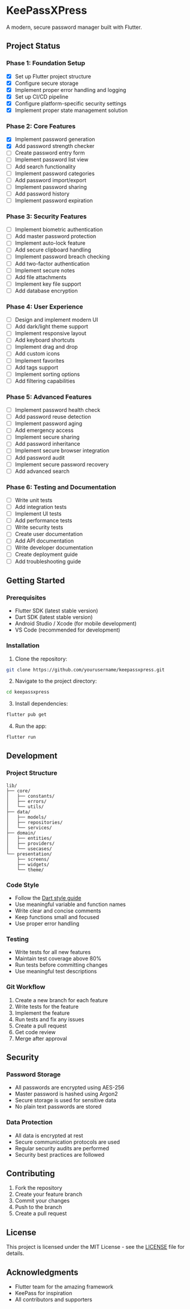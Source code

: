 # KeePassXPress

A modern, secure password manager built with Flutter.

## Project Status

### Phase 1: Foundation Setup
- [x] Set up Flutter project structure
- [x] Configure secure storage
- [x] Implement proper error handling and logging
- [x] Set up CI/CD pipeline
- [x] Configure platform-specific security settings
- [x] Implement proper state management solution

### Phase 2: Core Features
- [x] Implement password generation
- [x] Add password strength checker
- [ ] Create password entry form
- [ ] Implement password list view
- [ ] Add search functionality
- [ ] Implement password categories
- [ ] Add password import/export
- [ ] Implement password sharing
- [ ] Add password history
- [ ] Implement password expiration

### Phase 3: Security Features
- [ ] Implement biometric authentication
- [ ] Add master password protection
- [ ] Implement auto-lock feature
- [ ] Add secure clipboard handling
- [ ] Implement password breach checking
- [ ] Add two-factor authentication
- [ ] Implement secure notes
- [ ] Add file attachments
- [ ] Implement key file support
- [ ] Add database encryption

### Phase 4: User Experience
- [ ] Design and implement modern UI
- [ ] Add dark/light theme support
- [ ] Implement responsive layout
- [ ] Add keyboard shortcuts
- [ ] Implement drag and drop
- [ ] Add custom icons
- [ ] Implement favorites
- [ ] Add tags support
- [ ] Implement sorting options
- [ ] Add filtering capabilities

### Phase 5: Advanced Features
- [ ] Implement password health check
- [ ] Add password reuse detection
- [ ] Implement password aging
- [ ] Add emergency access
- [ ] Implement secure sharing
- [ ] Add password inheritance
- [ ] Implement secure browser integration
- [ ] Add password audit
- [ ] Implement secure password recovery
- [ ] Add advanced search

### Phase 6: Testing and Documentation
- [ ] Write unit tests
- [ ] Add integration tests
- [ ] Implement UI tests
- [ ] Add performance tests
- [ ] Write security tests
- [ ] Create user documentation
- [ ] Add API documentation
- [ ] Write developer documentation
- [ ] Create deployment guide
- [ ] Add troubleshooting guide

## Getting Started

### Prerequisites
- Flutter SDK (latest stable version)
- Dart SDK (latest stable version)
- Android Studio / Xcode (for mobile development)
- VS Code (recommended for development)

### Installation
1. Clone the repository:
```bash
git clone https://github.com/yourusername/keepassxpress.git
```

2. Navigate to the project directory:
```bash
cd keepassxpress
```

3. Install dependencies:
```bash
flutter pub get
```

4. Run the app:
```bash
flutter run
```

## Development

### Project Structure
```
lib/
├── core/
│   ├── constants/
│   ├── errors/
│   └── utils/
├── data/
│   ├── models/
│   ├── repositories/
│   └── services/
├── domain/
│   ├── entities/
│   ├── providers/
│   └── usecases/
└── presentation/
    ├── screens/
    ├── widgets/
    └── theme/
```

### Code Style
- Follow the [Dart style guide](https://dart.dev/guides/language/effective-dart/style)
- Use meaningful variable and function names
- Write clear and concise comments
- Keep functions small and focused
- Use proper error handling

### Testing
- Write tests for all new features
- Maintain test coverage above 80%
- Run tests before committing changes
- Use meaningful test descriptions

### Git Workflow
1. Create a new branch for each feature
2. Write tests for the feature
3. Implement the feature
4. Run tests and fix any issues
5. Create a pull request
6. Get code review
7. Merge after approval

## Security

### Password Storage
- All passwords are encrypted using AES-256
- Master password is hashed using Argon2
- Secure storage is used for sensitive data
- No plain text passwords are stored

### Data Protection
- All data is encrypted at rest
- Secure communication protocols are used
- Regular security audits are performed
- Security best practices are followed

## Contributing
1. Fork the repository
2. Create your feature branch
3. Commit your changes
4. Push to the branch
5. Create a pull request

## License
This project is licensed under the MIT License - see the [LICENSE](LICENSE) file for details.

## Acknowledgments
- Flutter team for the amazing framework
- KeePass for inspiration
- All contributors and supporters